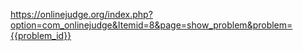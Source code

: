 https://onlinejudge.org/index.php?option=com_onlinejudge&Itemid=8&page=show_problem&problem={{problem_id}}
